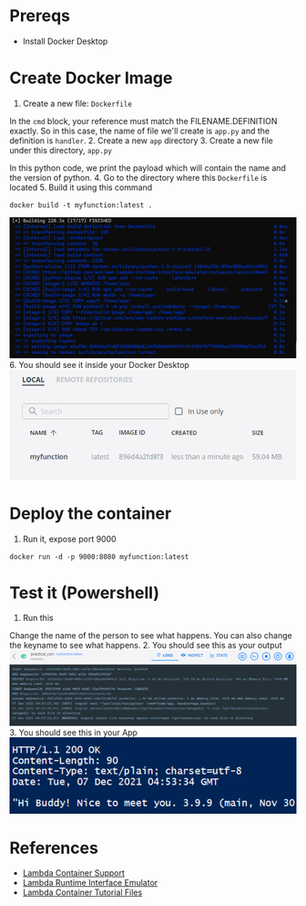 # Prereqs
- Install Docker Desktop

# Create Docker Image
1. Create a new file: `Dockerfile`
<script src="https://gist.github.com/quickmute/dbc248a30d8f63b3d9e1d5b105dcef87.js"></script>
In the `cmd` block, your reference must match the FILENAME.DEFINITION exactly. So in this case, the name of file we'll create is `app.py` and the definition is `handler`. 
2. Create a new `app` directory
3. Create a new file under this directory, `app.py`
<script src="https://gist.github.com/quickmute/166f67f723ebe54a56d88d8fed1c65d8.js"></script>
In this python code, we print the payload which will contain the name and the version of python. 
4. Go to the directory where this `Dockerfile` is located
5. Build it using this command
```
docker build -t myfunction:latest .
```
![Docker Build](/assets/docker_build_step2.png)
6. You should see it inside your Docker Desktop
![New Image](/assets/docker_build_step3.png)
# Deploy the container
1. Run it, expose port 9000
```
docker run -d -p 9000:8080 myfunction:latest
```

# Test it (Powershell)
1. Run this 
<script src="https://gist.github.com/quickmute/52725d643c9169a9ac8180ea499175bb.js"></script>
Change the name of the person to see what happens. You can also change the keyname to see what happens. 
2. You should see this as your output
![Powershell Output](/assets/docker_build_step4.png)
3. You should see this in your App
![Docker App Output](/assets/docker_build_step5.png)

# References
- [Lambda Container Support](https://aws.amazon.com/blogs/aws/new-for-aws-lambda-container-image-support/)
- [Lambda Runtime Interface Emulator](https://github.com/aws/aws-lambda-runtime-interface-emulator/)
- [Lambda Container Tutorial Files](https://github.com/quickmute/aws_lambda_container_tutorial)